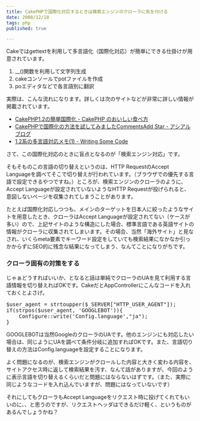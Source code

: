 ```yaml
---
title: CakePHPで国際化対応するときは検索エンジンのクローラに気を付ける
date: 2008/12/18
tags: php
published: true

---
```


<p>Cakeではgettextを利用して多言語化（国際化対応）が簡単にできる仕掛けが用意されています。</p>

<ol>
<li>__()関数を利用して文字列生成</li>
<li>cakeコンソールでpotファイルを作成</li>
<li>poエディタなどで各言語別に翻訳</li>
</ol>

 <p>実際は、こんな流れになります。詳しくは次のサイトなどが非常に詳しい情報が掲載されています。</p>

<ul>
<li><a href="http://cakephp.seesaa.net/article/87269708.html">CakePHP1.2の簡単国際化 - CakePHP のおいしい食べ方</a></li>
<li><a href="http://blog.asial.co.jp/377">CakePHPで国際化の方法を試してみましたCommentsAdd Star - アシアルブログ</a></li>
<li><a href="http://d.hatena.ne.jp/ngtn/20080228/1204127172">1.2系の多言語対応メモ(1) - Writing Some Code</a></li>
</ul>

<p>さて、この国際化対応のときに盲点となるのが「検索エンジン対応」です。</p>

<p>そもそものこの言語の切り替えというのは、HTTP RequestのAccept Languageを調べてそこで切り替えが行われています。（ブラウザでの優先する言語で設定できるやつですね。）ところが、検索エンジンのクローラのように、Accept Languageが設定されていないようなHTTP Requestが投げられると、意図しないページを収集されてしまうことがあります。</p>

<p>たとえば国際化対応しつつも、メインのターゲットを日本人に絞ったようなサイトを用意したとき、クローラはAccept Languageが設定されてない（ケースが多い）ので、上記サイトのような構造にした場合、標準言語である英語サイトの情報がクローラに収集されてしまいます。その場合、当然「海外サイト」と見なされ、いくらmeta要素でキーワード設定をしていても検索結果になかなか引っかからずにSEO的に残念な結果になってしまう、なんてことになりがちです。</p>

<h3>クローラ固有の対策をする</h3>
<p>じゃぁどうすればいいか、となると話は単純でクローラのUAを見て利用する言語情報を切り替えればOKです。CakeだとAppControllerにこんなコードを入れておくとよさげ。</p>

<p><pre>
$user_agent = strtoupper($_SERVER["HTTP_USER_AGENT"]);
if(strpos($user_agent, 'GOOGLEBOT')){
	Configure::write('Config.language',"ja");
}
</pre></p>

<p>GOOGLEBOTは当然GoogleのクローラのUAです。他のエンジンにも対応したい場合は、同じようにUAを調べて条件分岐に追加すればOKです。また、言語切り替えの方法はConfig.languageを設定することになります。</p>

<p>よく問題になるのが、検索エンジンがクロールした内容と大きく変わる内容を、サイトアクセス時に返して検索結果を汚す、なんて話がありますが、今回のように表示言語を切り替えるくらいだと問題にはならないはずです。（また、実際に同じようなコードを入れ込んでいますが、問題にはなっていないです）</p>

<p>それにしてもクローラもAccept Languageをリクエスト時に投げてくれてもいいのに、、と思うのですが、リクエストヘッダはできるだけ軽く、というものがあるんでしょうかね？</p>



